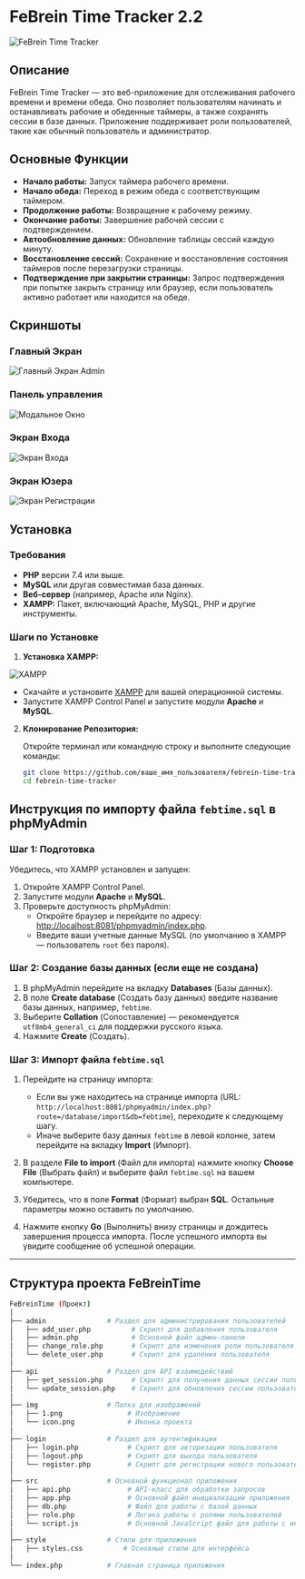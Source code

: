 # FeBrein Time Tracker 2.2

![FeBrein Time Tracker](screen/icon.png)

## Описание

FeBrein Time Tracker — это веб-приложение для отслеживания рабочего времени и времени обеда. Оно позволяет пользователям начинать и останавливать рабочие и обеденные таймеры, а также сохранять сессии в базе данных. Приложение поддерживает роли пользователей, такие как обычный пользователь и администратор.

## Основные Функции

- **Начало работы:** Запуск таймера рабочего времени.
- **Начало обеда:** Переход в режим обеда с соответствующим таймером.
- **Продолжение работы:** Возвращение к рабочему режиму.
- **Окончание работы:** Завершение рабочей сессии с подтверждением.
- **Автообновление данных:** Обновление таблицы сессий каждую минуту.
- **Восстановление сессий:** Сохранение и восстановление состояния таймеров после перезагрузки страницы.
- **Подтверждение при закрытии страницы:** Запрос подтверждения при попытке закрыть страницу или браузер, если пользователь активно работает или находится на обеде.

## Скриншоты

### **Главный Экран**

![Главный Экран Admin](screen/Screenshot_1.png)

### **Панель управления**

![Модальное Окно](screen/Screenshot_2.png)

### **Экран Входа**

![Экран Входа](screen/Screenshot_3.png)

### **Экран Юзера**

![Экран Регистрации](screen/Screenshot_4.png)


## Установка

### **Требования**

- **PHP** версии 7.4 или выше.
- **MySQL** или другая совместимая база данных.
- **Веб-сервер** (например, Apache или Nginx).
- **XAMPP:** Пакет, включающий Apache, MySQL, PHP и другие инструменты.

### **Шаги по Установке**

1. **Установка XAMPP:**

![XAMPP](screen/Screenshot_5.png)

   - Скачайте и установите [XAMPP](https://www.apachefriends.org/index.html) для вашей операционной системы.
   - Запустите XAMPP Control Panel и запустите модули **Apache** и **MySQL**.

2. **Клонирование Репозитория:**

   Откройте терминал или командную строку и выполните следующие команды:

   ```bash
   git clone https://github.com/ваше_имя_пользователя/febrein-time-tracker.git
   cd febrein-time-tracker

## Инструкция по импорту файла `febtime.sql` в phpMyAdmin

### Шаг 1: Подготовка

Убедитесь, что XAMPP установлен и запущен:

1. Откройте XAMPP Control Panel.
2. Запустите модули **Apache** и **MySQL**.
3. Проверьте доступность phpMyAdmin:
   - Откройте браузер и перейдите по адресу: [http://localhost:8081/phpmyadmin/index.php](http://localhost:8081/phpmyadmin/index.php).
   - Введите ваши учетные данные MySQL (по умолчанию в XAMPP — пользователь `root` без пароля).

### Шаг 2: Создание базы данных (если еще не создана)

1. В phpMyAdmin перейдите на вкладку **Databases** (Базы данных).
2. В поле **Create database** (Создать базу данных) введите название базы данных, например, `febtime`.
3. Выберите **Collation** (Сопоставление) — рекомендуется `utf8mb4_general_ci` для поддержки русского языка.
4. Нажмите **Create** (Создать).

### Шаг 3: Импорт файла `febtime.sql`

1. Перейдите на страницу импорта:
   - Если вы уже находитесь на странице импорта (URL: `http://localhost:8081/phpmyadmin/index.php?route=/database/import&db=febtime`), переходите к следующему шагу.
   - Иначе выберите базу данных `febtime` в левой колонке, затем перейдите на вкладку **Import** (Импорт).

2. В разделе **File to import** (Файл для импорта) нажмите кнопку **Choose File** (Выбрать файл) и выберите файл `febtime.sql` на вашем компьютере.

3. Убедитесь, что в поле **Format** (Формат) выбран **SQL**. Остальные параметры можно оставить по умолчанию.

4. Нажмите кнопку **Go** (Выполнить) внизу страницы и дождитесь завершения процесса импорта. После успешного импорта вы увидите сообщение об успешной операции.

---

## Структура проекта FeBreinTime

```bash
FeBreinTime (Проект)
│
├── admin               # Раздел для администрирования пользователей
│   ├── add_user.php          # Скрипт для добавления пользователя
│   ├── admin.php             # Основной файл админ-панели
│   ├── change_role.php       # Скрипт для изменения роли пользователя
│   └── delete_user.php       # Скрипт для удаления пользователя
│
├── api                 # Раздел для API взаимодействий
│   ├── get_session.php       # Скрипт для получения данных сессии пользователя
│   └── update_session.php    # Скрипт для обновления сессии пользователя
│
├── img                 # Папка для изображений
│   ├── 1.png                # Изображение 
│   └── icon.png             # Иконка проекта
│
├── login               # Раздел для аутентификации
│   ├── login.php            # Скрипт для авторизации пользователя
│   ├── logout.php           # Скрипт для выхода пользователя
│   └── register.php         # Скрипт для регистрации нового пользователя
│
├── src                 # Основной функционал приложения
│   ├── api.php              # API-класс для обработки запросов
│   ├── app.php              # Основной файл инициализации приложения
│   ├── db.php               # Файл для работы с базой данных
│   ├── role.php             # Логика работы с ролями пользователей
│   └── script.js            # Основной JavaScript файл для работы с интерфейсом
│
├── style               # Стили для приложения
│   ├── styles.css          # Основные стили для интерфейса
│
└── index.php           # Главная страница приложения

